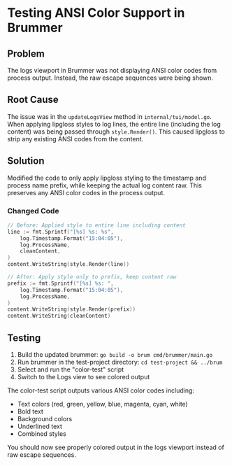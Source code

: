 # Testing ANSI Color Support in Brummer

## Problem
The logs viewport in Brummer was not displaying ANSI color codes from process output. Instead, the raw escape sequences were being shown.

## Root Cause
The issue was in the `updateLogsView` method in `internal/tui/model.go`. When applying lipgloss styles to log lines, the entire line (including the log content) was being passed through `style.Render()`. This caused lipgloss to strip any existing ANSI codes from the content.

## Solution
Modified the code to only apply lipgloss styling to the timestamp and process name prefix, while keeping the actual log content raw. This preserves any ANSI color codes in the process output.

### Changed Code
```go
// Before: Applied style to entire line including content
line := fmt.Sprintf("[%s] %s: %s", 
    log.Timestamp.Format("15:04:05"),
    log.ProcessName,
    cleanContent,
)
content.WriteString(style.Render(line))

// After: Apply style only to prefix, keep content raw
prefix := fmt.Sprintf("[%s] %s: ", 
    log.Timestamp.Format("15:04:05"),
    log.ProcessName,
)
content.WriteString(style.Render(prefix))
content.WriteString(cleanContent)
```

## Testing
1. Build the updated brummer: `go build -o brum cmd/brummer/main.go`
2. Run brummer in the test-project directory: `cd test-project && ../brum`
3. Select and run the "color-test" script
4. Switch to the Logs view to see colored output

The color-test script outputs various ANSI color codes including:
- Text colors (red, green, yellow, blue, magenta, cyan, white)
- Bold text
- Background colors
- Underlined text
- Combined styles

You should now see properly colored output in the logs viewport instead of raw escape sequences.